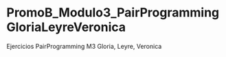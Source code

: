 # PromoB_Modulo3_PairProgrammingGloriaLeyreVeronica
Ejercicios PairProgramming M3 Gloria, Leyre, Veronica
